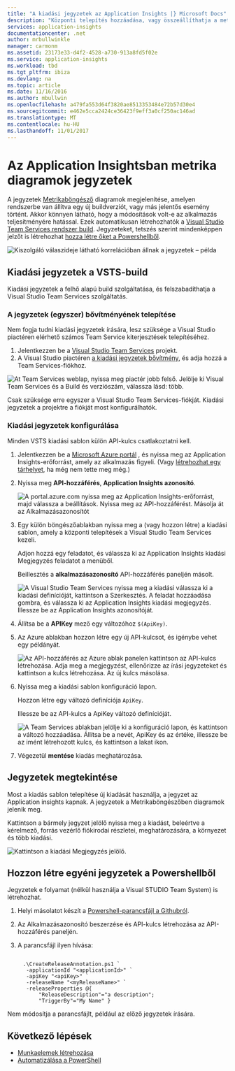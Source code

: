 ```yaml
---
title: "A kiadási jegyzetek az Application Insights |} Microsoft Docs"
description: "Központi telepítés hozzáadása, vagy összeállíthatja a metrikák explorer diagramokat az Application Insightsban való jelölőket."
services: application-insights
documentationcenter: .net
author: mrbullwinkle
manager: carmonm
ms.assetid: 23173e33-d4f2-4528-a730-913a8fd5f02e
ms.service: application-insights
ms.workload: tbd
ms.tgt_pltfrm: ibiza
ms.devlang: na
ms.topic: article
ms.date: 11/16/2016
ms.author: mbullwin
ms.openlocfilehash: a479fa553d64f3820ae8513353484e72b57d30e4
ms.sourcegitcommit: e462e5cca2424ce36423f9eff3a0cf250ac146ad
ms.translationtype: MT
ms.contentlocale: hu-HU
ms.lasthandoff: 11/01/2017
---
```

# <a name="annotations-on-metric-charts-in-application-insights"></a>Az Application Insightsban metrika diagramok jegyzetek
A jegyzetek [Metrikaböngésző](app-insights-metrics-explorer.md) diagramok megjelenítése, amelyen rendszerbe van állítva egy új buildverziót, vagy más jelentős esemény történt. Akkor könnyen látható, hogy a módosítások volt-e az alkalmazás teljesítményére hatással. Ezek automatikusan létrehozhatók a [Visual Studio Team Services rendszer build](https://www.visualstudio.com/en-us/get-started/build/build-your-app-vs). Jegyzeteket, tetszés szerint mindenképpen jelzőt is létrehozhat [hozza létre őket a Powershellből](#create-annotations-from-powershell).

![Kiszolgáló válaszideje látható korrelációban állnak a jegyzetek – példa](./media/app-insights-annotations/00.png)



## <a name="release-annotations-with-vsts-build"></a>Kiadási jegyzetek a VSTS-build

Kiadási jegyzetek a felhő alapú build szolgáltatása, és felszabadíthatja a Visual Studio Team Services szolgáltatás. 

### <a name="install-the-annotations-extension-one-time"></a>A jegyzetek (egyszer) bővítményének telepítése
Nem fogja tudni kiadási jegyzetek írására, lesz szüksége a Visual Studio piactéren elérhető számos Team Service kiterjesztések telepítéséhez.

1. Jelentkezzen be a [Visual Studio Team Services](https://www.visualstudio.com/en-us/get-started/setup/sign-up-for-visual-studio-online) projekt.
2. A Visual Studio piactéren [a kiadási jegyzetek bővítmény](https://marketplace.visualstudio.com/items/ms-appinsights.appinsightsreleaseannotations), és adja hozzá a Team Services-fiókhoz.

![At Team Services weblap, nyissa meg piactér jobb felső. Jelölje ki Visual Team Services és a Build és verziószám, válassza lásd: több.](./media/app-insights-annotations/10.png)

Csak szüksége erre egyszer a Visual Studio Team Services-fiókját. Kiadási jegyzetek a projektre a fiókját most konfigurálhatók. 

### <a name="configure-release-annotations"></a>Kiadási jegyzetek konfigurálása

Minden VSTS kiadási sablon külön API-kulcs csatlakoztatni kell.

1. Jelentkezzen be a [Microsoft Azure portál](https://portal.azure.com) , és nyissa meg az Application Insights-erőforrást, amely az alkalmazás figyeli. (Vagy [létrehozhat egy tárhelyet](app-insights-overview.md), ha még nem tette meg még.)
2. Nyissa meg **API-hozzáférés**, **Application Insights azonosító**.
   
    ![A portal.azure.com nyissa meg az Application Insights-erőforrást, majd válassza a beállítások. Nyissa meg az API-hozzáférést. Másolja át az Alkalmazásazonosítót](./media/app-insights-annotations/20.png)

4. Egy külön böngészőablakban nyissa meg a (vagy hozzon létre) a kiadási sablon, amely a központi telepítések a Visual Studio Team Services kezeli. 
   
    Adjon hozzá egy feladatot, és válassza ki az Application Insights kiadási Megjegyzés feladatot a menüből.
   
    Beillesztés a **alkalmazásazonosító** API-hozzáférés paneljén másolt.
   
    ![A Visual Studio Team Services nyissa meg a kiadási válassza ki a kiadási definícióját, kattintson a Szerkesztés. A feladat hozzáadása gombra, és válassza ki az Application Insights kiadási megjegyzés. Illessze be az Application Insights azonosítóját.](./media/app-insights-annotations/30.png)
4. Állítsa be a **APIKey** mező egy változóhoz `$(ApiKey)`.

5. Az Azure ablakban hozzon létre egy új API-kulcsot, és igénybe vehet egy példányát.
   
    ![Az API-hozzáférés az Azure ablak panelen kattintson az API-kulcs létrehozása. Adja meg a megjegyzést, ellenőrizze az írási jegyzeteket és kattintson a kulcs létrehozása. Az új kulcs másolása.](./media/app-insights-annotations/40.png)

6. Nyissa meg a kiadási sablon konfiguráció lapon.
   
    Hozzon létre egy változó definíciója `ApiKey`.
   
    Illessze be az API-kulcs a ApiKey változó definícióját.
   
    ![A Team Services ablakban jelölje ki a konfiguráció lapon, és kattintson a változó hozzáadása. Állítsa be a nevét, ApiKey és az értéke, illessze be az imént létrehozott kulcs, és kattintson a lakat ikon.](./media/app-insights-annotations/50.png)
7. Végezetül **mentése** kiadás meghatározása.


## <a name="view-annotations"></a>Jegyzetek megtekintése
Most a kiadás sablon telepítése új kiadását használja, a jegyzet az Application insights kapnak. A jegyzetek a Metrikaböngészőben diagramok jelenik meg.

Kattintson a bármely jegyzet jelölő nyissa meg a kiadást, beleértve a kérelmező, forrás vezérlő fiókirodai részletei, meghatározására, a környezet és több kiadási.

![Kattintson a kiadási Megjegyzés jelölő.](./media/app-insights-annotations/60.png)

## <a name="create-custom-annotations-from-powershell"></a>Hozzon létre egyéni jegyzetek a Powershellből
Jegyzetek e folyamat (nélkül használja a Visual STUDIO Team System) is létrehozhat. 


1. Helyi másolatot készít a [Powershell-parancsfájl a Githubról](https://github.com/Microsoft/ApplicationInsights-Home/blob/master/API/CreateReleaseAnnotation.ps1).

2. Az Alkalmazásazonosító beszerzése és API-kulcs létrehozása az API-hozzáférés paneljén.

3. A parancsfájl ilyen hívása:

```PS

     .\CreateReleaseAnnotation.ps1 `
      -applicationId "<applicationId>" `
      -apiKey "<apiKey>" `
      -releaseName "<myReleaseName>" `
      -releaseProperties @{
          "ReleaseDescription"="a description";
          "TriggerBy"="My Name" }
```

Nem módosítja a parancsfájlt, például az előző jegyzetek írására.

## <a name="next-steps"></a>Következő lépések

* [Munkaelemek létrehozása](app-insights-diagnostic-search.md#create-work-item)
* [Automatizálása a PowerShell](app-insights-powershell.md)
